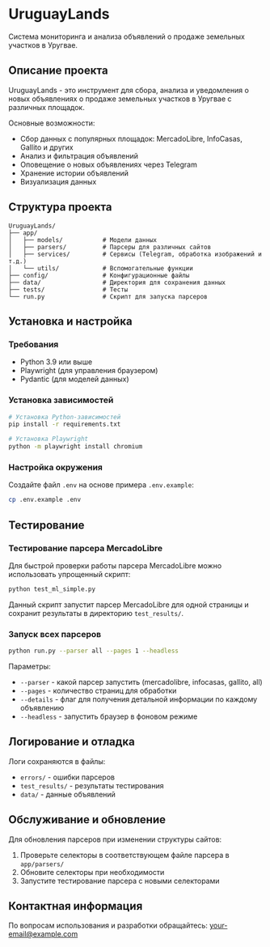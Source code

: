 # UruguayLands

Система мониторинга и анализа объявлений о продаже земельных участков в Уругвае.

## Описание проекта

UruguayLands - это инструмент для сбора, анализа и уведомления о новых объявлениях о продаже земельных участков в Уругвае с различных площадок.

Основные возможности:
- Сбор данных с популярных площадок: MercadoLibre, InfoCasas, Gallito и других
- Анализ и фильтрация объявлений
- Оповещение о новых объявлениях через Telegram
- Хранение истории объявлений
- Визуализация данных

## Структура проекта

```
UruguayLands/
├── app/
│   ├── models/           # Модели данных
│   ├── parsers/          # Парсеры для различных сайтов
│   ├── services/         # Сервисы (Telegram, обработка изображений и т.д.)
│   └── utils/            # Вспомогательные функции
├── config/               # Конфигурационные файлы
├── data/                 # Директория для сохранения данных
├── tests/                # Тесты
└── run.py                # Скрипт для запуска парсеров
```

## Установка и настройка

### Требования
- Python 3.9 или выше
- Playwright (для управления браузером)
- Pydantic (для моделей данных)

### Установка зависимостей

```bash
# Установка Python-зависимостей
pip install -r requirements.txt

# Установка Playwright
python -m playwright install chromium
```

### Настройка окружения

Создайте файл `.env` на основе примера `.env.example`:

```bash
cp .env.example .env
```

## Тестирование

### Тестирование парсера MercadoLibre

Для быстрой проверки работы парсера MercadoLibre можно использовать упрощенный скрипт:

```bash
python test_ml_simple.py
```

Данный скрипт запустит парсер MercadoLibre для одной страницы и сохранит результаты в директорию `test_results/`.

### Запуск всех парсеров

```bash
python run.py --parser all --pages 1 --headless
```

Параметры:
- `--parser` - какой парсер запустить (mercadolibre, infocasas, gallito, all)
- `--pages` - количество страниц для обработки
- `--details` - флаг для получения детальной информации по каждому объявлению
- `--headless` - запустить браузер в фоновом режиме

## Логирование и отладка

Логи сохраняются в файлы:
- `errors/` - ошибки парсеров
- `test_results/` - результаты тестирования
- `data/` - данные объявлений

## Обслуживание и обновление

Для обновления парсеров при изменении структуры сайтов:
1. Проверьте селекторы в соответствующем файле парсера в `app/parsers/`
2. Обновите селекторы при необходимости
3. Запустите тестирование парсера с новыми селекторами

## Контактная информация

По вопросам использования и разработки обращайтесь: your-email@example.com
